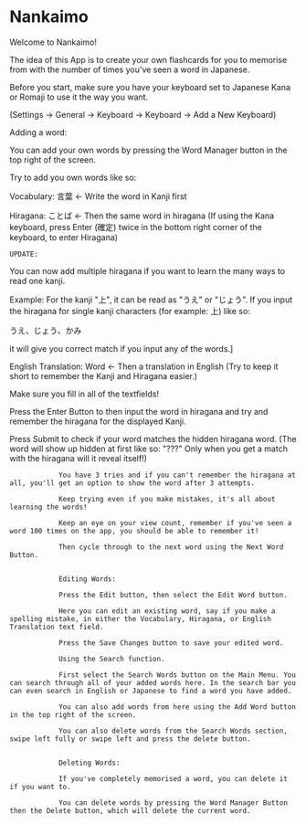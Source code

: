 # Nankaimo

  Welcome to Nankaimo!
                
  The idea of this App is to create your own flashcards for you to memorise from with the number of times you've seen a word in Japanese.
                
 Before you start, make sure you have your keyboard set to Japanese Kana or Romaji to use it the way you want.
  
 (Settings -> General -> Keyboard -> Keyboard -> Add a New Keyboard)

                
   Adding a word:
                
   You can add your own words by pressing the Word Manager button in the top right of the screen.
                
   Try to add you own words like so:
                
   Vocabulary: 言葉 <- Write the word in Kanji first
                
   Hiragana: ことば <- Then the same word in hiragana (If using the Kana keyboard, press Enter (確定) twice in the bottom right corner of the keyboard, to enter Hiragana)
                
    UPDATE:
   You can now add multiple hiragana if you want to learn the many ways to read one kanji.
                
  Example: For the kanji "上", it can be read as "うえ" or "じょう". If you input the hiragana for single kanji characters (for example: 上) like so:
                
  うえ、じょう、かみ
                
  it will give you correct match if you input any of the words.]
                
  English Translation: Word <- Then a translation in English (Try to keep it short to remember the Kanji and Hiragana easier.)
                
   Make sure you fill in all of the textfields!
                
   Press the Enter Button to then input the word in hiragana and try and remember the hiragana for the displayed Kanji.
                
   Press Submit to check if your word matches the hidden hiragana word. (The word will show up hidden at first like so: "???" Only when you get a match with the hiragana will it reveal itself!)
                
                You have 3 tries and if you can't remember the hiragana at all, you'll get an option to show the word after 3 attempts.
                
                Keep trying even if you make mistakes, it's all about learning the words!

                Keep an eye on your view count, remember if you've seen a word 100 times on the app, you should be able to remember it!
                
                Then cycle through to the next word using the Next Word Button.
                
                
                Editing Words:
                
                Press the Edit button, then select the Edit Word button.
                
                Here you can edit an existing word, say if you make a spelling mistake, in either the Vocabulary, Hiragana, or English Translation text field.
                
                Press the Save Changes button to save your edited word.
                
                Using the Search function.
                
                First select the Search Words button on the Main Menu. You can search through all of your added words here. In the search bar you can even search in English or Japanese to find a word you have added.
                
                You can also add words from here using the Add Word button in the top right of the screen.
                
                You can also delete words from the Search Words section, swipe left fully or swipe left and press the delete button.
                
                
                Deleting Words:
                
                If you've completely memorised a word, you can delete it if you want to.
                
                You can delete words by pressing the Word Manager Button then the Delete button, which will delete the current word.
